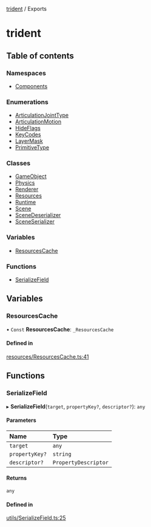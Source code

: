 [trident](README.md) / Exports

# trident

## Table of contents

### Namespaces

- [Components](modules/Components.md)

### Enumerations

- [ArticulationJointType](enums/ArticulationJointType.md)
- [ArticulationMotion](enums/ArticulationMotion.md)
- [HideFlags](enums/HideFlags.md)
- [KeyCodes](enums/KeyCodes.md)
- [LayerMask](enums/LayerMask.md)
- [PrimitiveType](enums/PrimitiveType.md)

### Classes

- [GameObject](classes/GameObject.md)
- [Physics](classes/Physics.md)
- [Renderer](classes/Renderer.md)
- [Resources](classes/Resources.md)
- [Runtime](classes/Runtime.md)
- [Scene](classes/Scene.md)
- [SceneDeserializer](classes/SceneDeserializer.md)
- [SceneSerializer](classes/SceneSerializer.md)

### Variables

- [ResourcesCache](modules.md#resourcescache)

### Functions

- [SerializeField](modules.md#serializefield)

## Variables

### ResourcesCache

• `Const` **ResourcesCache**: `_ResourcesCache`

#### Defined in

[resources/ResourcesCache.ts:41](https://github.com/AIFanatic/Trident/blob/b587800/src/resources/ResourcesCache.ts#L41)

## Functions

### SerializeField

▸ **SerializeField**(`target`, `propertyKey?`, `descriptor?`): `any`

#### Parameters

| Name | Type |
| :------ | :------ |
| `target` | `any` |
| `propertyKey?` | `string` |
| `descriptor?` | `PropertyDescriptor` |

#### Returns

`any`

#### Defined in

[utils/SerializeField.ts:25](https://github.com/AIFanatic/Trident/blob/b587800/src/utils/SerializeField.ts#L25)
